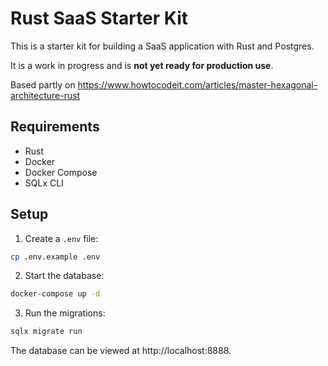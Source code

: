 # Rust SaaS Starter Kit

This is a starter kit for building a SaaS application with Rust and Postgres.

It is a work in progress and is **not yet ready for production use**.

Based partly on https://www.howtocodeit.com/articles/master-hexagonal-architecture-rust

## Requirements

- Rust
- Docker
- Docker Compose
- SQLx CLI

## Setup

1. Create a `.env` file:

```bash
cp .env.example .env
```

2. Start the database:

```bash
docker-compose up -d
```

3. Run the migrations:

```bash
sqlx migrate run
```

The database can be viewed at http://localhost:8888.
